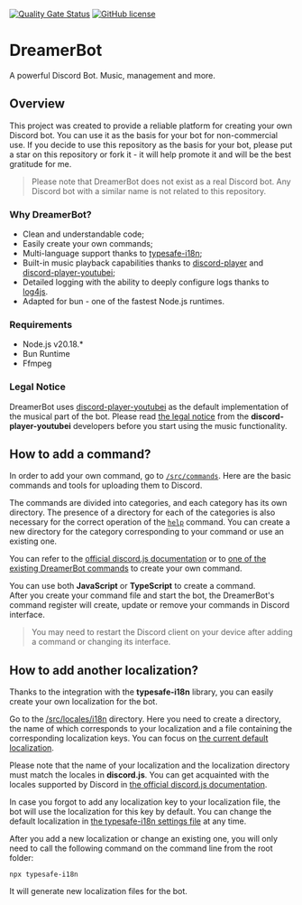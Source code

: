 [![Quality Gate Status](https://sonarcloud.io/api/project_badges/measure?project=Maslinin_DreamerBot&metric=alert_status)](https://sonarcloud.io/summary/new_code?id=Maslinin_DreamerBot) [![GitHub license](https://badgen.net/github/license/Maslinin/DreamerBot)](https://github.com/Maslinin/DreamerBot/blob/master/LICENSE)

# DreamerBot
A powerful Discord Bot. Music, management and more.

## Overview
This project was created to provide a reliable platform for creating your own Discord bot. You can use it as the basis for your bot for non-commercial use. If you decide to use this repository as the basis for your bot, please put a star on this repository or fork it - it will help promote it and will be the best gratitude for me.

> Please note that DreamerBot does not exist as a real Discord bot. Any Discord bot with a similar name is not related to this repository.

### Why DreamerBot?
- Clean and understandable code;
- Easily create your own commands;
- Multi-language support thanks to [typesafe-i18n](https://www.npmjs.com/package/typesafe-i18n);
- Built-in music playback capabilities thanks to [discord-player](https://www.npmjs.com/package/discord-player) and [discord-player-youtubei](https://www.npmjs.com/package/discord-player-youtubei);
- Detailed logging with the ability to deeply configure logs thanks to [log4js](https://www.npmjs.com/package/log4js).
- Adapted for bun - one of the fastest Node.js runtimes.

### Requirements
- Node.js v20.18.*
- Bun Runtime
- Ffmpeg

### Legal Notice
DreamerBot uses [discord-player-youtubei](https://www.npmjs.com/package/discord-player-youtubei) as the default implementation of the musical part of the bot. Please read [the legal notice](https://github.com/retrouser955/discord-player-youtubei/blob/HEAD/LEGAL.md) from the **discord-player-youtubei** developers before you start using the music functionality.

## How to add a command?
In order to add your own command, go to [``/src/commands``](https://github.com/Maslinin/DreamerBot/tree/master/src/commands). Here are the basic commands and tools for uploading them to Discord.

The commands are divided into categories, and each category has its own directory. The presence of a directory for each of the categories is also necessary for the correct operation of the [``help``](https://github.com/Maslinin/DreamerBot/tree/master/src/commands/misc/help.ts) command. You can create a new directory for the category corresponding to your command or use an existing one.

You can refer to the [official discord.js documentation](https://discordjs.guide/creating-your-bot/slash-commands.html) or to [one of the existing DreamerBot commands](https://github.com/Maslinin/DreamerBot/blob/master/src/commands/games/roll.ts) to create your own command. 

You can use both **JavaScript** or **TypeScript** to create a command.       
After you create your command file and start the bot, the DreamerBot's command register will create, update or remove your commands in Discord interface.

> You may need to restart the Discord client on your device after adding a command or changing its interface.

## How to add another localization?
Thanks to the integration with the **typesafe-i18n** library, you can easily create your own localization for the bot.

Go to the [/src/locales/i18n](https://github.com/Maslinin/DreamerBot/tree/master/src/locales/i18n) directory. Here you need to create a directory, the name of which corresponds to your localization and a file containing the corresponding localization keys. You can focus on [the current default localization](https://github.com/Maslinin/DreamerBot/tree/master/src/locales/en-US/index.ts).

Please note that the name of your localization and the localization directory must match the locales in **discord.js**. You can get acquainted with the locales supported by Discord in [the official discord.js documentation](https://discord.js.org/docs/packages/discord.js/main/Locale:Enum).

In case you forgot to add any localization key to your localization file, the bot will use the localization for this key by default. You can change the default localization in [the typesafe-i18n settings file](https://github.com/Maslinin/DreamerBot/blob/master/.typesafe-i18n.json) at any time.

After you add a new localization or change an existing one, you will only need to call the following command on the command line from the root folder:
```
npx typesafe-i18n
```
It will generate new localization files for the bot.